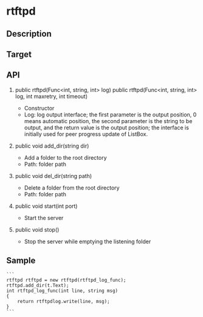 # rtftpd

## Description

## Target

## API
1. public rtftpd(Func<int, string, int> log) public rtftpd(Func<int, string, int> log, int maxretry, int timeout)
    - Constructor
    - Log: log output interface; the first parameter is the output position, 0 means automatic position, the second parameter is the string to be output, and the return value is the output position; the interface is initially used for peer progress update of ListBox.

2. public void add_dir(string dir)  
    - Add a folder to the root directory
    - Path: folder path

3. public void del_dir(string path)  
    - Delete a folder from the root directory
    - Path: folder path

4. public void start(int port)  
    - Start the server

5. public void stop()  
    - Stop the server while emptying the listening folder

## Sample
    ```
    rtftpd rtftpd = new rtftpd(rtftpd_log_func);
    rtftpd.add_dir(t.Text);
    int rtftpd_log_func(int line, string msg)
    {
        return rtftpdlog.write(line, msg);
    }
    ```